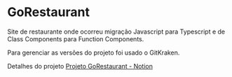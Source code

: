 # GoRestaurant
<p>Site de restaurante onde ocorreu migração Javascript para Typescript e de Class Components para Function Components.</p>
<p>Para gerenciar as versões do projeto foi usado o GitKraken.</p>
<p>Detalhes do projeto <a href="https://renanmms.notion.site/GoRestaurant-826a170974b343ab9f4b333239e5d896">Projeto GoRestaurant - Notion</a></p>

